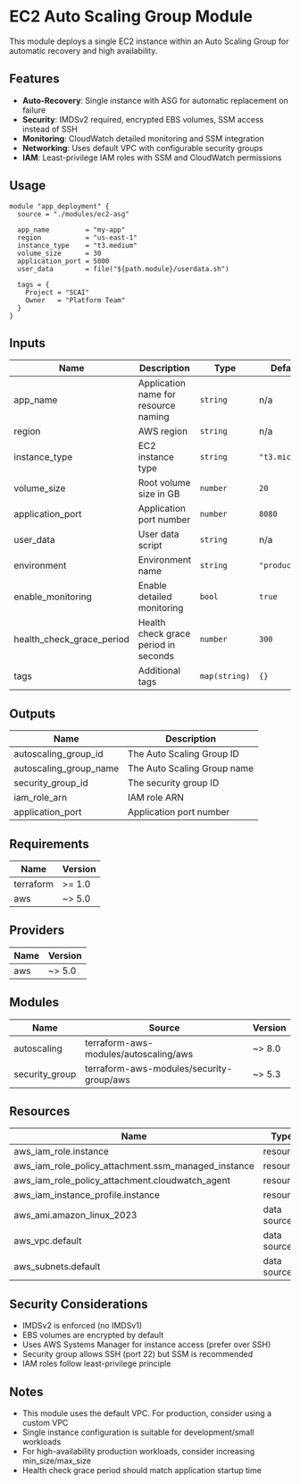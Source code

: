 # EC2 Auto Scaling Group Module

This module deploys a single EC2 instance within an Auto Scaling Group for automatic recovery and high availability.

## Features

- **Auto-Recovery**: Single instance with ASG for automatic replacement on failure
- **Security**: IMDSv2 required, encrypted EBS volumes, SSM access instead of SSH
- **Monitoring**: CloudWatch detailed monitoring and SSM integration
- **Networking**: Uses default VPC with configurable security groups
- **IAM**: Least-privilege IAM roles with SSM and CloudWatch permissions

## Usage

```hcl
module "app_deployment" {
  source = "./modules/ec2-asg"

  app_name         = "my-app"
  region           = "us-east-1"
  instance_type    = "t3.medium"
  volume_size      = 30
  application_port = 5000
  user_data        = file("${path.module}/userdata.sh")

  tags = {
    Project = "SCAI"
    Owner   = "Platform Team"
  }
}
```

## Inputs

| Name | Description | Type | Default | Required |
|------|-------------|------|---------|:--------:|
| app_name | Application name for resource naming | `string` | n/a | yes |
| region | AWS region | `string` | n/a | yes |
| instance_type | EC2 instance type | `string` | `"t3.micro"` | no |
| volume_size | Root volume size in GB | `number` | `20` | no |
| application_port | Application port number | `number` | `8080` | no |
| user_data | User data script | `string` | n/a | yes |
| environment | Environment name | `string` | `"production"` | no |
| enable_monitoring | Enable detailed monitoring | `bool` | `true` | no |
| health_check_grace_period | Health check grace period in seconds | `number` | `300` | no |
| tags | Additional tags | `map(string)` | `{}` | no |

## Outputs

| Name | Description |
|------|-------------|
| autoscaling_group_id | The Auto Scaling Group ID |
| autoscaling_group_name | The Auto Scaling Group name |
| security_group_id | The security group ID |
| iam_role_arn | IAM role ARN |
| application_port | Application port number |

## Requirements

| Name | Version |
|------|---------|
| terraform | >= 1.0 |
| aws | ~> 5.0 |

## Providers

| Name | Version |
|------|---------|
| aws | ~> 5.0 |

## Modules

| Name | Source | Version |
|------|--------|---------|
| autoscaling | terraform-aws-modules/autoscaling/aws | ~> 8.0 |
| security_group | terraform-aws-modules/security-group/aws | ~> 5.3 |

## Resources

| Name | Type |
|------|------|
| aws_iam_role.instance | resource |
| aws_iam_role_policy_attachment.ssm_managed_instance | resource |
| aws_iam_role_policy_attachment.cloudwatch_agent | resource |
| aws_iam_instance_profile.instance | resource |
| aws_ami.amazon_linux_2023 | data source |
| aws_vpc.default | data source |
| aws_subnets.default | data source |

## Security Considerations

- IMDSv2 is enforced (no IMDSv1)
- EBS volumes are encrypted by default
- Uses AWS Systems Manager for instance access (prefer over SSH)
- Security group allows SSH (port 22) but SSM is recommended
- IAM roles follow least-privilege principle

## Notes

- This module uses the default VPC. For production, consider using a custom VPC
- Single instance configuration is suitable for development/small workloads
- For high-availability production workloads, consider increasing min_size/max_size
- Health check grace period should match application startup time
